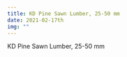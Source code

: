 ```yaml
---
title: KD Pine Sawn Lumber, 25-50 mm
date: 2021-02-17th
img: ""
---
```

KD Pine Sawn Lumber, 25-50 mm